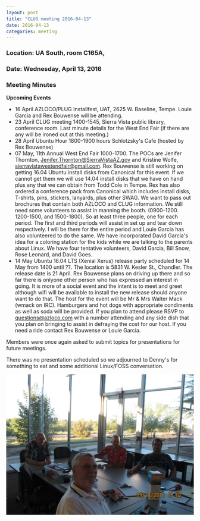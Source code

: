 ```yaml
---
layout: post
title: "CLUG meeting 2016-04-13"
date: 2016-04-13
categories: meeting
---
```

### Location: UA South, room C165A,

### Date: Wednesday, April 13, 2016

### Meeting Minutes

**Upcoming Events**

 * 16 April AZLOCO/PLUG Installfest, UAT, 2625 W. Baseline, Tempe.  Louie Garcia and Rex Bouwense will be attending.
 * 23 April CLUG meeting 1400-1545, Sierra Vista public library, conference room.  Last minute details for the West End Fair (if there are any will be ironed out at this meeting.)
 * 28 April Ubuntu Hour 1800-1900 hours Schlotzsky's Cafe (hosted by Rex Bouwense)
 * 07 May, 11th Annual West End Fair 1000-1700.  The POCs are Jenifer Thornton, Jenifer.Thornton@SierraVistaAZ.gov and Kristine Wolfe, sierravistawestendfair@gmail.com.  Rex Bouwense is still working on getting 16.04 Ubuntu install disks from Canonical for this event.  If we cannot get them we will use 14.04 install disks that we have on hand plus any that we can obtain from Todd Cole in Tempe.  Rex has also ordered a conference pack from Canonical which includes install disks, T-shirts, pins, stickers, lanyards, plus other SWAG.  We want to pass out brochures that contain both AZLOCO and CLUG information.  We still need some volunteers to assist in manning the booth. (0900-1200. 1200-1500, and 1500-1800).  So at least three people, one for each period.  The first and third periods will assist in set up and tear down respectively.  I will be there for the entire period and Louie Garcia has also volunteered to do the same.  We have incorporated David Garcia's idea for a coloring station for the kids while we are talking to the parents about Linux.  We have four tentative volunteers, David Garcia, Bill Snow, Rose Leonard, and David Goes.
 * 14 May Ubuntu 16.04 LTS (Xenial Xerus) release party scheduled for 14 May from 1400 until ??.  The location is 5831 W. Kesler St., Chandler.  The release date is 21 April.  Rex Bouwense plans on driving up there and so far there is onlyone other person who has expressed an interest in going.  It is more of a social event and the intent is to meet and greet although wifi will be available to install the new release should anyone want to do that.  The host for the event will be Mr & Mrs Walter Mack (wmack on IRC). Hamburgers and hot dogs with appropriate condiments as well as soda will be provided. If you plan to attend please RSVP to questions@azloco.com with a number attending and any side dish that you plan on bringing to assist in defraying the cost for our host.  If you need a ride contact Rex Bouwense or Louie Garcia.

Members were once again asked to submit topics for presentations for future meetings.

There was no presentation scheduled so we adjourned to Denny's for something to eat and some additional Linux/FOSS 
conversation.


![alt text](https://raw.githubusercontent.com/CochiseLinuxUsersGroup/CochiseLinuxUsersGroup.github.io/master/images/CLUG%20meeting%2001%2C%2014-09-16%20UA%20South%2C%20Sierra%20Vista%20AZ.JPG "4-13")
